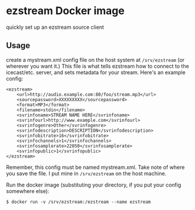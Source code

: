 # ezstream Docker image
quickly set up an ezstream source client


## Usage

create a mystream.xml config file on the host system at `/srv/ezstream` (or wherever you want it.) This file is what tells ezstream how to connect to the icecast/etc. server, and sets metadata for your stream. Here's an example config: 

```
<ezstream>
    <url>http://audio.example.com:80/foo/stream.mp3</url>
    <sourcepassword>XXXXXXXXX</sourcepassword>
    <format>MP3</format>
    <filename>stdin</filename>
    <svrinfoname>STREAM NAME HERE</svrinfoname>
    <svrinfourl>http://www.example.com</svrinfourl>
    <svrinfogenre>Other</svrinfogenre>
    <svrinfodescription>DESCRIPTION</svrinfodescription>
    <svrinfobitrate>16</svrinfobitrate>
    <svrinfochannels>1</svrinfochannels>
    <svrinfosamplerate>22050</svrinfosamplerate>
    <svrinfopublic>1</svrinfopublic>
</ezstream>
```

Remember, this config must be named mystream.xml. Take note of where you save the file. I put mine in `/srv/ezstream` on the host machine.

Run the docker image (substituting your directory, if you put your config somewhere else):

`$ docker run -v /srv/ezstream:/ezstream --name ezstream`

